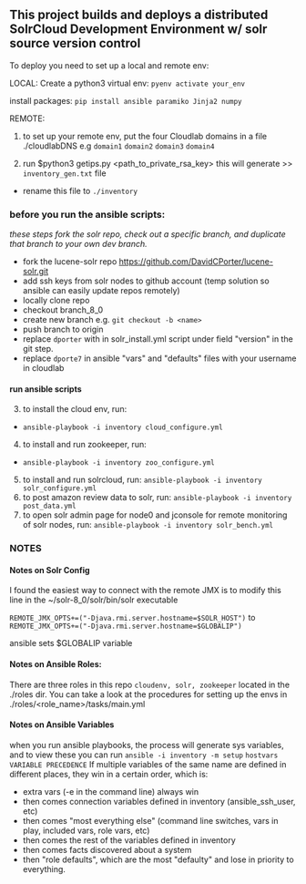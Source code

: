 ## This project builds and deploys a distributed SolrCloud Development Environment w/ solr source version control

To deploy you need to set up a local and remote env:

LOCAL:
Create a python3 virtual env:
`pyenv activate your_env`

install packages:
`pip install ansible paramiko Jinja2 numpy`


REMOTE:
1) to set up your remote env, put the four Cloudlab domains in a file ./cloudlabDNS e.g
`domain1`
`domain2`
`domain3`
`domain4`

2) run $python3 getips.py <cloudlab username> <cloudlabDNS filename> <path_to_private_rsa_key>
this will generate >> `inventory_gen.txt` file
- rename this file to `./inventory`

### before you run the ansible scripts:
*these steps fork the solr repo, check out a specific branch, and duplicate that branch to your own dev branch.*
- fork the lucene-solr repo https://github.com/DavidCPorter/lucene-solr.git
- add ssh keys from solr nodes to github account (temp solution so ansible can easily update repos remotely)
- locally clone repo
- checkout branch_8_0
- create new branch <name> e.g. `git checkout -b <name>`
- push <name> branch to origin
- replace `dporter` with <name> in solr_install.yml script under field "version" in the git step.
- replace `dporte7` in ansible "vars" and "defaults" files with your username in cloudlab

#### run ansible scripts
3) to install the cloud env, run:
- `ansible-playbook -i inventory cloud_configure.yml`
4) to install and run zookeeper, run:
- `ansible-playbook -i inventory zoo_configure.yml`
5) to install and run solrcloud, run:
`ansible-playbook -i inventory solr_configure.yml`
6) to post amazon review data to solr, run:
`ansible-playbook -i inventory post_data.yml`
7) to open solr admin page for node0 and jconsole for remote monitoring of solr nodes, run:
`ansible-playbook -i inventory solr_bench.yml`



### NOTES
#### Notes on Solr Config
I found the easiest way to connect with the remote JMX is to modify this line in the ~/solr-8_0/solr/bin/solr executable

`REMOTE_JMX_OPTS+=("-Djava.rmi.server.hostname=$SOLR_HOST")`
to
`REMOTE_JMX_OPTS+=("-Djava.rmi.server.hostname=$GLOBALIP")`

ansible sets $GLOBALIP variable


#### Notes on Ansible Roles:
There are three roles in this repo `cloudenv, solr, zookeeper` located in the ./roles dir. You can take a look at the procedures for setting up the envs in ./roles/<role_name>/tasks/main.yml

#### Notes on Ansible Variables
when you run ansible playbooks, the process will generate sys variables, and to view these you can run `ansible -i inventory -m setup`
`hostvars`
`VARIABLE PRECEDENCE`
If multiple variables of the same name are defined in different places, they win in a certain order, which is:
- extra vars (-e in the command line) always win
- then comes connection variables defined in inventory (ansible_ssh_user, etc)
- then comes "most everything else" (command line switches, vars in play, included vars, role vars, etc)
- then comes the rest of the variables defined in inventory
- then comes facts discovered about a system
- then "role defaults", which are the most "defaulty" and lose in priority to everything.
